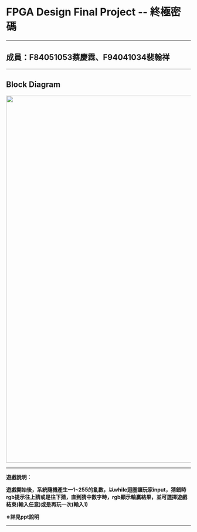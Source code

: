 # FPGA Design Final Project -- 終極密碼 
---

**成員：F84051053蔡慶霖、F94041034裴翰祥**
---
---

**Block Diagram**
---
<img src="https://i.imgur.com/wMSjyIr.jpg" width = "1000" align=center />

---
**遊戲說明：**

**遊戲開始後，系統隨機產生一1~255的亂數，以while迴圈讓玩家input，猜錯時rgb提示往上猜或是往下猜，直到猜中數字時，rgb顯示輸贏結果，並可選擇遊戲結束(輸入任意)或是再玩一次(輸入1)**

**※詳見ppt說明**

---
